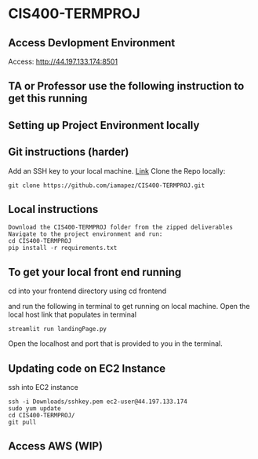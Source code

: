 # CIS400-TERMPROJ

## Access Devlopment Environment
Access: http://44.197.133.174:8501


## TA or Professor use the following instruction to get this running 


## Setting up Project Environment locally
## Git instructions (harder)
Add an SSH key to your local machine. [Link](https://betterprogramming.pub/how-to-add-an-ssh-key-to-github-96d934d09d35)
Clone the Repo locally:
```
git clone https://github.com/iamapez/CIS400-TERMPROJ.git
```
## Local instructions
```
Download the CIS400-TERMPROJ folder from the zipped deliverables
Navigate to the project environment and run:
cd CIS400-TERMPROJ
pip install -r requirements.txt
```
## To get your local front end running
cd into your frontend directory using
cd frontend

and run the following in terminal to get running on local machine. Open the local host link that populates in terminal
```
streamlit run landingPage.py
```
Open the localhost and port that is provided to you in the terminal.

## Updating code on EC2 Instance
ssh into EC2 instance
```
ssh -i Downloads/sshkey.pem ec2-user@44.197.133.174
sudo yum update
cd CIS400-TERMPROJ/
git pull
```

## Access AWS (WIP)

